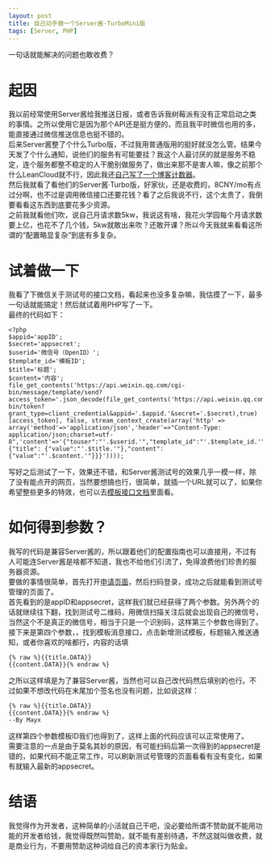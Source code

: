 ```yaml
---
layout: post
title: 自己动手做一个Server酱·TurboMini版
tags: [Server, PHP]
---
```


  一句话就能解决的问题也敢收费？<!--more-->   
  
# 起因
  我以前经常使用Server酱给我推送日报，或者告诉我树莓派有没有正常启动之类的事情。之所以使用它是因为那个API还是挺方便的，而且我平时微信也用的多，能直接通过微信推送信息也挺不错的。   
  后来Server酱整了个什么Turbo版，不过我用普通版用的挺好就没怎么管。结果今天发了个什么通知，说他们的服务有可能要挂？我这个人最讨厌的就是服务不稳定，连个服务都整不稳定的人干脆别做服务了，做出来那不是害人嘛，像之前那个什么LeanCloud就不行，因此我还[自己写了一个博客计数器](/2019/06/22/counter.html)。   
  然后我就看了看他们的Server酱·Turbo版，好家伙，还是收费的，8CNY/mo有点过分啊，也不过是调用微信接口还要花钱？看了之后我说不行，这个太贵了，我倒要看看这东西到底要花多少资源。   
  之前我就看他们吹，说自己月请求数5kw，我说这有啥，我花火学园每个月请求数要上亿，也花不了几个钱，5kw就敢出来吹？还敢开课？所以今天我就来看看这所谓的“配置略显复杂”到底有多复杂。   
  
# 试着做一下
  我看了下微信关于测试号的接口文档，看起来也没多复杂嘛，我估摸了一下，最多一句话就能搞定！然后就试着用PHP写了一下。   
  最终的代码如下：
```
<?php
$appid='appID';
$secret='appsecret';
$userid='微信号（OpenID）';
$template_id='模板ID';
$title='标题';
$content='内容';
file_get_contents('https://api.weixin.qq.com/cgi-bin/message/template/send?access_token='.json_decode(file_get_contents('https://api.weixin.qq.com/cgi-bin/token?grant_type=client_credential&appid='.$appid.'&secret='.$secret),true)[access_token], false, stream_context_create(array('http' => array('method'=>'application/json','header'=>"Content-Type: application/json;charset=utf-8",'content'=>'{"touser":"'.$userid.'","template_id":"'.$template_id.'","data":{"title": {"value":"'.$title.'"},"content": {"value":"'.$content.'"}}}'))));
```
  写好之后测试了一下，效果还不错，和Server酱测试号的效果几乎一模一样，除了没有能点开的网页，当然要想搞也行，很简单，就插一个URL就可以了，如果你希望整些更多的特效，也可以去[模板接口文档](https://mp.weixin.qq.com/debug/cgi-bin/readtmpl?t=tmplmsg/faq_tmpl)里面看。    
  
# 如何得到参数？
  我写的代码是兼容Server酱的，所以跟着他们的配置指南也可以直接用，不过有人可能连Server酱是啥都不知道，我也不给他们引流了，免得浪费他们珍贵的服务器资源。   
  要做的事情很简单，首先打开[申请页面](https://mp.weixin.qq.com/debug/cgi-bin/sandbox?t=sandbox/login)，然后扫码登录，成功之后就能看到测试号管理的页面了。   
  首先看到的是appID和appsecret，这样我们就已经获得了两个参数。另外两个的话就继续往下翻，找到测试号二维码，用微信扫描关注后就会出现自己的微信号，当然这个不是真正的微信号，相当于只是一个识别码，这样第三个参数也得到了。接下来是第四个参数，，找到模板消息接口，点击新增测试模板，标题输入推送通知，或者你喜欢的啥都行，内容的话填
```
{% raw %}{{title.DATA}}
{{content.DATA}}{% endraw %}
```
  之所以这样填是为了兼容Server酱，当然也可以自己改代码然后填别的也行。不过如果不想改代码在末尾加个签名也没有问题，比如说这样：
```
{% raw %}{{title.DATA}}
{{content.DATA}}{% endraw %}
--By Mayx
```
  这样第四个参数模板ID我们也得到了，这样上面的代码应该可以正常使用了。   
  需要注意的一点是由于莫名其妙的原因，有可能扫码后第一次得到的appsecret是错的，如果代码不能正常工作，可以刷新测试号管理的页面看看有没有变化，如果有就输入最新的appsecret。   
  
# 结语
  我觉得作为开发者，这种简单的小活就自己干吧，没必要给所谓不赞助就不能用功能的开发者给钱，我觉得既然叫赞助，就不能有差别待遇，不然这就叫做收费，就是商业行为，不要用赞助这种词给自己的资本家行为贴金。

